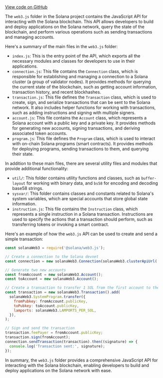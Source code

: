 [View code on GitHub](https://github.com/solana-labs/solana/tree/master/na/web3.js)

The `web3.js` folder in the Solana project contains the JavaScript API for interacting with the Solana blockchain. This API allows developers to build and deploy applications on the Solana network, query the state of the blockchain, and perform various operations such as sending transactions and managing accounts.

Here's a summary of the main files in the `web3.js` folder:

- `index.js`: This is the entry point of the API, which exports all the necessary modules and classes for developers to use in their applications.
- `connection.js`: This file contains the `Connection` class, which is responsible for establishing and managing a connection to a Solana cluster (a group of validator nodes). It provides methods for querying the current state of the blockchain, such as getting account information, transaction history, and recent blockhashes.
- `transaction.js`: This file defines the `Transaction` class, which is used to create, sign, and serialize transactions that can be sent to the Solana network. It also includes helper functions for working with transactions, such as adding instructions and signing with multiple signers.
- `account.js`: This file contains the `Account` class, which represents a Solana account with a public key and a private key. It provides methods for generating new accounts, signing transactions, and deriving associated token accounts.
- `program.js`: This file defines the `Program` class, which is used to interact with on-chain Solana programs (smart contracts). It provides methods for deploying programs, sending transactions to them, and querying their state.

In addition to these main files, there are several utility files and modules that provide additional functionality:

- `util/`: This folder contains utility functions and classes, such as `buffer-layout` for working with binary data, and `bs58` for encoding and decoding base58 strings.
- `sysvar/`: This folder contains classes and constants related to Solana's system variables, which are special accounts that store global state information.
- `instruction.js`: This file contains the `Instruction` class, which represents a single instruction in a Solana transaction. Instructions are used to specify the actions that a transaction should perform, such as transferring tokens or invoking a smart contract.

Here's an example of how the `web3.js` API can be used to create and send a simple transaction:

```javascript
const solanaWeb3 = require('@solana/web3.js');

// Create a connection to the Solana devnet
const connection = new solanaWeb3.Connection(solanaWeb3.clusterApiUrl('devnet'));

// Generate two new accounts
const fromAccount = new solanaWeb3.Account();
const toAccount = new solanaWeb3.Account();

// Create a transaction to transfer 1 SOL from the first account to the second account
const transaction = new solanaWeb3.Transaction().add(
  solanaWeb3.SystemProgram.transfer({
    fromPubkey: fromAccount.publicKey,
    toPubkey: toAccount.publicKey,
    lamports: solanaWeb3.LAMPORTS_PER_SOL,
  }),
);

// Sign and send the transaction
transaction.feePayer = fromAccount.publicKey;
transaction.sign(fromAccount);
connection.sendTransaction(transaction).then((signature) => {
  console.log('Transaction sent:', signature);
});
```

In summary, the `web3.js` folder provides a comprehensive JavaScript API for interacting with the Solana blockchain, enabling developers to build and deploy applications on the Solana network with ease.
